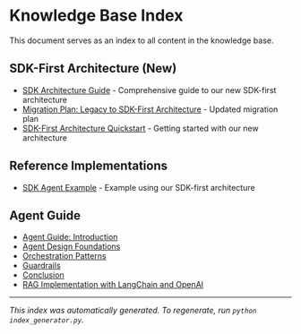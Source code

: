 # Knowledge Base Index

This document serves as an index to all content in the knowledge base.

## SDK-First Architecture (New)

- [SDK Architecture Guide](sdk_architecture_guide.md) - Comprehensive guide to our new SDK-first architecture
- [Migration Plan: Legacy to SDK-First Architecture](MIGRATION_PLAN.md) - Updated migration plan
- [SDK-First Architecture Quickstart](SDK_QUICKSTART.md) - Getting started with our new architecture

## Reference Implementations

- [SDK Agent Example](reference_implementations/sdk_agent_example.py) - Example using our SDK-first architecture

## Agent Guide

- [Agent Guide: Introduction](agent_guide/01_introduction.md)
- [Agent Design Foundations](agent_guide/02_design_foundations.md)
- [Orchestration Patterns](agent_guide/03_orchestration.md)
- [Guardrails](agent_guide/04_guardrails.md)
- [Conclusion](agent_guide/05_conclusion.md)
- [RAG Implementation with LangChain and OpenAI](agent_guide/rag_implementation.md)


---

*This index was automatically generated. To regenerate, run `python index_generator.py`.*

